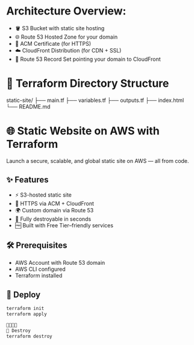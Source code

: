# Architecture Overview:
- 🪣 S3 Bucket with static site hosting
- 🌐 Route 53 Hosted Zone for your domain
- 🔐 ACM Certificate (for HTTPS)
- ☁️ CloudFront Distribution (for CDN + SSL)
- 🧭 Route 53 Record Set pointing your domain to CloudFront

# 🧱 Terraform Directory Structure
static-site/
├── main.tf
├── variables.tf
├── outputs.tf
├── index.html
└── README.md

# 🌐 Static Website on AWS with Terraform

Launch a secure, scalable, and global static site on AWS — all from code.

## ✨ Features

- ⚡ S3-hosted static site
- 🔐 HTTPS via ACM + CloudFront
- 🌍 Custom domain via Route 53
- 🧹 Fully destroyable in seconds
- 🆓 Built with Free Tier–friendly services

## 🛠️ Prerequisites

- AWS Account with Route 53 domain
- AWS CLI configured
- Terraform installed

## 🚀 Deploy

```bash
terraform init
terraform apply


🧨 Destroy
terraform destroy

